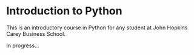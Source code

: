 # Introduction to Python

This is an introductory course in Python for any student at John Hopkins Carey Business School.

In progress...
